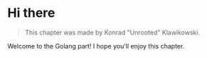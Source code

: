 # Hi there

> This chapter was made by Konrad "Unrooted" Klawikowski.

Welcome to the Golang part!
I hope you'll enjoy this chapter.
